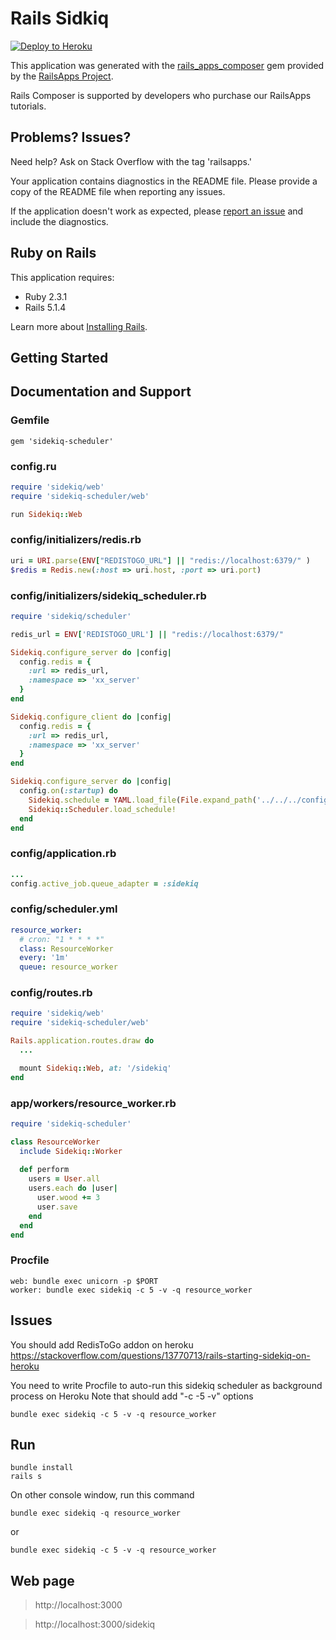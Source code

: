 Rails Sidkiq
================

[![Deploy to Heroku](https://www.herokucdn.com/deploy/button.png)](https://heroku.com/deploy)

This application was generated with the [rails_apps_composer](https://github.com/RailsApps/rails_apps_composer) gem
provided by the [RailsApps Project](http://railsapps.github.io/).

Rails Composer is supported by developers who purchase our RailsApps tutorials.

Problems? Issues?
-----------

Need help? Ask on Stack Overflow with the tag 'railsapps.'

Your application contains diagnostics in the README file. Please provide a copy of the README file when reporting any issues.

If the application doesn't work as expected, please [report an issue](https://github.com/RailsApps/rails_apps_composer/issues)
and include the diagnostics.

Ruby on Rails
-------------

This application requires:

- Ruby 2.3.1
- Rails 5.1.4

Learn more about [Installing Rails](http://railsapps.github.io/installing-rails.html).

Getting Started
---------------

Documentation and Support
-------------------------

### Gemfile
``` shell
gem 'sidekiq-scheduler'
```

### config.ru
``` ruby
require 'sidekiq/web'
require 'sidekiq-scheduler/web'

run Sidekiq::Web
```

### config/initializers/redis.rb
``` ruby
uri = URI.parse(ENV["REDISTOGO_URL"] || "redis://localhost:6379/" )
$redis = Redis.new(:host => uri.host, :port => uri.port)
```

### config/initializers/sidekiq_scheduler.rb
``` ruby
require 'sidekiq/scheduler'

redis_url = ENV['REDISTOGO_URL'] || "redis://localhost:6379/"

Sidekiq.configure_server do |config|
  config.redis = {
    :url => redis_url,
    :namespace => 'xx_server'
  }
end

Sidekiq.configure_client do |config|
  config.redis = {
    :url => redis_url,
    :namespace => 'xx_server'
  }
end

Sidekiq.configure_server do |config|
  config.on(:startup) do
    Sidekiq.schedule = YAML.load_file(File.expand_path('../../../config/scheduler.yml',__FILE__))
    Sidekiq::Scheduler.load_schedule! 
  end
end

```

### config/application.rb
``` ruby
...
config.active_job.queue_adapter = :sidekiq
```

### config/scheduler.yml
``` yaml
resource_worker:
  # cron: "1 * * * *"
  class: ResourceWorker
  every: '1m'
  queue: resource_worker
```

### config/routes.rb
``` ruby
require 'sidekiq/web'
require 'sidekiq-scheduler/web'

Rails.application.routes.draw do
  ...

  mount Sidekiq::Web, at: '/sidekiq'
end
```

### app/workers/resource_worker.rb
``` ruby
require 'sidekiq-scheduler'

class ResourceWorker
  include Sidekiq::Worker
  
  def perform
    users = User.all
    users.each do |user|
      user.wood += 3
      user.save
    end
  end
end
```

### Procfile
``` shell
web: bundle exec unicorn -p $PORT
worker: bundle exec sidekiq -c 5 -v -q resource_worker
```

Issues
-------------
You should add RedisToGo addon on heroku
https://stackoverflow.com/questions/13770713/rails-starting-sidekiq-on-heroku

You need to write Procfile to auto-run this sidekiq scheduler as background process on Heroku
Note that should add "-c -5 -v" options
``` shell
bundle exec sidekiq -c 5 -v -q resource_worker
```

Run
----------------
``` shell
bundle install
rails s
```
On other console window, run this command
``` shell
bundle exec sidekiq -q resource_worker
```
or 
``` shell
bundle exec sidekiq -c 5 -v -q resource_worker
```

Web page
------------
> http://localhost:3000

> http://localhost:3000/sidekiq

